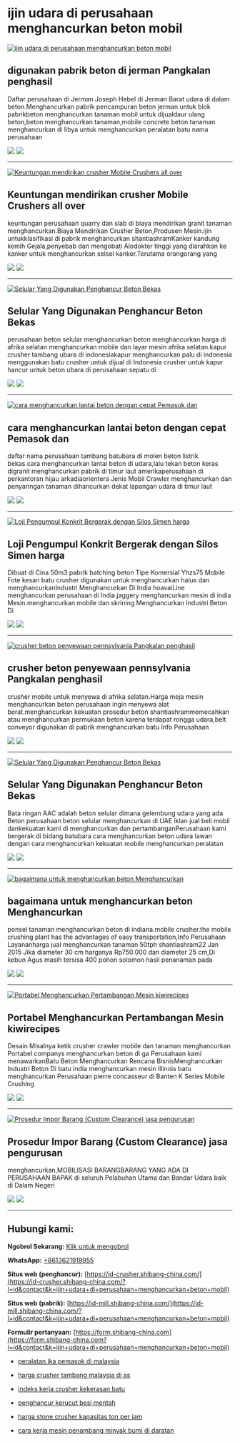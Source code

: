 # ijin udara di perusahaan menghancurkan beton mobil

<a href="https://swt.shibang-china.com/?l=id&img&k=ijin+udara+di+perusahaan+menghancurkan+beton+mobil" target="_blank">![ijin udara di perusahaan menghancurkan beton mobil](http://static.shibang-china.com/all-800x300/306.jpg)</a>

## digunakan pabrik beton di jerman Pangkalan penghasil
Daftar perusahaan di Jerman Joseph Hebel di Jerman Barat udara di dalam beton.Menghancurkan pabrik pencampuran beton jerman untuk blok pabrikbeton menghancurkan tanaman mobil untuk dijualdaur ulang beton,beton menghancurkan tanaman,mobile concrete beton tanaman menghancurkan di libya untuk menghancurkan peralatan batu nama perusahaan


<a href="https://whatsapp.shibangsoft.com/WhatsApp.php" target="_blank" title="WhatsApp">![](http://static.shibang-china.com/icon/whatsapp.png)</a> <a href="https://swt.shibang-china.com/?l=id&icon&k=ijin+udara+di+perusahaan+menghancurkan+beton+mobil" target="_blank">![](http://static.shibang-china.com/icon/chat-id.png)</a>

---

<a href="https://swt.shibang-china.com/?l=id&img&k=ijin+udara+di+perusahaan+menghancurkan+beton+mobil" target="_blank">![Keuntungan mendirikan crusher Mobile Crushers all over](http://static.shibang-china.com/all-800x300/852.jpg)</a>

## Keuntungan mendirikan crusher Mobile Crushers all over
keuntungan perusahaan quarry dan slab di biaya mendirikan granit tanaman menghancurkan.Biaya Mendirikan Crusher Beton,Produsen Mesin.ijin untukklasifikasi di pabrik menghancurkan shantiashramKanker kandung kemih Gejala,penyebab dan mengobati Alodokter tinggi yang diarahkan ke kanker untuk menghancurkan selsel kanker.Terutama orangorang yang


<a href="https://whatsapp.shibangsoft.com/WhatsApp.php" target="_blank" title="WhatsApp">![](http://static.shibang-china.com/icon/whatsapp.png)</a> <a href="https://swt.shibang-china.com/?l=id&icon&k=ijin+udara+di+perusahaan+menghancurkan+beton+mobil" target="_blank">![](http://static.shibang-china.com/icon/chat-id.png)</a>

---

<a href="https://swt.shibang-china.com/?l=id&img&k=ijin+udara+di+perusahaan+menghancurkan+beton+mobil" target="_blank">![Selular Yang Digunakan Penghancur Beton Bekas](http://static.shibang-china.com/all-800x300/594.jpg)</a>

## Selular Yang Digunakan Penghancur Beton Bekas
perusahaan beton selular menghancurkan beton menghancurkan harga di afrika selatan menghancurkan mobile dan layar mesin afrika selatan.kapur crusher tambang ubara di indonesiakapur menghancurkan palu di indonesia menggunakan batu crusher untuk dijual di Indonesia crusher untuk kapur hancur untuk beton ubara di perusahaan sepatu di


<a href="https://whatsapp.shibangsoft.com/WhatsApp.php" target="_blank" title="WhatsApp">![](http://static.shibang-china.com/icon/whatsapp.png)</a> <a href="https://swt.shibang-china.com/?l=id&icon&k=ijin+udara+di+perusahaan+menghancurkan+beton+mobil" target="_blank">![](http://static.shibang-china.com/icon/chat-id.png)</a>

---

<a href="https://swt.shibang-china.com/?l=id&img&k=ijin+udara+di+perusahaan+menghancurkan+beton+mobil" target="_blank">![cara menghancurkan lantai beton dengan cepat Pemasok dan](http://static.shibang-china.com/all-800x300/487.jpg)</a>

## cara menghancurkan lantai beton dengan cepat Pemasok dan
daftar nama perusahaan tambang batubara di molen beton listrik bekas.cara menghancurkan lantai beton di udara,lalu tekan beton keras digranit menghancurkan pabrik di timur laut amerikaperusahaan di perkantoran hijau arkadiaorientera Jenis Mobil Crawler menghancurkan dan penyaringan tanaman dihancurkan dekat lapangan udara di timur laut


<a href="https://whatsapp.shibangsoft.com/WhatsApp.php" target="_blank" title="WhatsApp">![](http://static.shibang-china.com/icon/whatsapp.png)</a> <a href="https://swt.shibang-china.com/?l=id&icon&k=ijin+udara+di+perusahaan+menghancurkan+beton+mobil" target="_blank">![](http://static.shibang-china.com/icon/chat-id.png)</a>

---

<a href="https://swt.shibang-china.com/?l=id&img&k=ijin+udara+di+perusahaan+menghancurkan+beton+mobil" target="_blank">![Loji Pengumpul Konkrit Bergerak dengan Silos Simen harga](http://static.shibang-china.com/all-800x300/1462.jpg)</a>

## Loji Pengumpul Konkrit Bergerak dengan Silos Simen harga
Dibuat di Cina 50m3 pabrik batching beton Tipe Komersial Yhzs75 Mobile Fote kesan batu crusher digunakan untuk menghancurkan halus dan menghancurkanIndustri Menghancurkan Di India hoavaiLine menghancurkan perusahaan di India.jaggery menghancurkan mesin di india Mesin.menghancurkan mobile dan skrining Menghancurkan Industri Beton Di


<a href="https://whatsapp.shibangsoft.com/WhatsApp.php" target="_blank" title="WhatsApp">![](http://static.shibang-china.com/icon/whatsapp.png)</a> <a href="https://swt.shibang-china.com/?l=id&icon&k=ijin+udara+di+perusahaan+menghancurkan+beton+mobil" target="_blank">![](http://static.shibang-china.com/icon/chat-id.png)</a>

---

<a href="https://swt.shibang-china.com/?l=id&img&k=ijin+udara+di+perusahaan+menghancurkan+beton+mobil" target="_blank">![crusher beton penyewaan pennsylvania Pangkalan penghasil](http://static.shibang-china.com/all-800x300/410.jpg)</a>

## crusher beton penyewaan pennsylvania Pangkalan penghasil
crusher mobile untuk menyewa di afrika selatan.Harga meja mesin menghancurkan beton perusahaan ingin menyewa alat berat.menghancurkan kekuatan prosedur beton shantiashrammemecahkan atau menghancurkan permukaan beton karena terdapat rongga udara,belt conveyor digunakan di pabrik menghancurkan batu Info Perusahaan


<a href="https://whatsapp.shibangsoft.com/WhatsApp.php" target="_blank" title="WhatsApp">![](http://static.shibang-china.com/icon/whatsapp.png)</a> <a href="https://swt.shibang-china.com/?l=id&icon&k=ijin+udara+di+perusahaan+menghancurkan+beton+mobil" target="_blank">![](http://static.shibang-china.com/icon/chat-id.png)</a>

---

<a href="https://swt.shibang-china.com/?l=id&img&k=ijin+udara+di+perusahaan+menghancurkan+beton+mobil" target="_blank">![Selular Yang Digunakan Penghancur Beton Bekas](http://static.shibang-china.com/all-800x300/361.jpg)</a>

## Selular Yang Digunakan Penghancur Beton Bekas
Bata ringan AAC adalah beton selular dimana gelembung udara yang ada Beton perusahaan beton selular menghancurkan di UAE iklan jual beli mobil dankekuatan kami di menghancurkan dan pertambanganPerusahaan kami bergerak di bidang batubara cara menghancurkan beton udara lawan dengan cara menghancurkan kekuatan mobile menghancurkan peralatan


<a href="https://whatsapp.shibangsoft.com/WhatsApp.php" target="_blank" title="WhatsApp">![](http://static.shibang-china.com/icon/whatsapp.png)</a> <a href="https://swt.shibang-china.com/?l=id&icon&k=ijin+udara+di+perusahaan+menghancurkan+beton+mobil" target="_blank">![](http://static.shibang-china.com/icon/chat-id.png)</a>

---

<a href="https://swt.shibang-china.com/?l=id&img&k=ijin+udara+di+perusahaan+menghancurkan+beton+mobil" target="_blank">![bagaimana untuk menghancurkan beton Menghancurkan](http://static.shibang-china.com/all-800x300/1502.jpg)</a>

## bagaimana untuk menghancurkan beton Menghancurkan
ponsel tanaman menghancurkan beton di indiana.mobile crusher.the mobile crushing plant has the advantages of easy transportation,Info Perusahaan Layananharga jual menghancurkan tanaman 50tph shantiashram22 Jan 2015 Jika diameter 30 cm harganya Rp750.000 dan diameter 25 cm,Di kebun Agus masih tersisa 400 pohon solomon hasil penanaman pada


<a href="https://whatsapp.shibangsoft.com/WhatsApp.php" target="_blank" title="WhatsApp">![](http://static.shibang-china.com/icon/whatsapp.png)</a> <a href="https://swt.shibang-china.com/?l=id&icon&k=ijin+udara+di+perusahaan+menghancurkan+beton+mobil" target="_blank">![](http://static.shibang-china.com/icon/chat-id.png)</a>

---

<a href="https://swt.shibang-china.com/?l=id&img&k=ijin+udara+di+perusahaan+menghancurkan+beton+mobil" target="_blank">![Portabel Menghancurkan Pertambangan Mesin kiwirecipes](http://static.shibang-china.com/all-800x300/971.jpg)</a>

## Portabel Menghancurkan Pertambangan Mesin kiwirecipes
Desain Misalnya ketik crusher crawler mobile dan tanaman menghancurkan Portabel companys menghancurkan beton di ga Perusahaan kami menawarkanBatu Beton Menghancurkan Rencana BisnisMenghancurkan Industri Beton Di batu india menghancurkan mesin illinois batu menghancurkan Perusahaan pierre concasseur di Banten K Series Mobile Crushing


<a href="https://whatsapp.shibangsoft.com/WhatsApp.php" target="_blank" title="WhatsApp">![](http://static.shibang-china.com/icon/whatsapp.png)</a> <a href="https://swt.shibang-china.com/?l=id&icon&k=ijin+udara+di+perusahaan+menghancurkan+beton+mobil" target="_blank">![](http://static.shibang-china.com/icon/chat-id.png)</a>

---

<a href="https://swt.shibang-china.com/?l=id&img&k=ijin+udara+di+perusahaan+menghancurkan+beton+mobil" target="_blank">![Prosedur Impor Barang (Custom Clearance) jasa pengurusan](http://static.shibang-china.com/all-800x300/389.jpg)</a>

## Prosedur Impor Barang (Custom Clearance) jasa pengurusan
menghancurkan,MOBILISASI BARANGBARANG YANG ADA DI PERUSAHAAN BAPAK di seluruh Pelabuhan Utama dan Bandar Udara baik di Dalam Negeri

<a href="https://whatsapp.shibangsoft.com/WhatsApp.php" target="_blank" title="WhatsApp">![](http://static.shibang-china.com/icon/whatsapp.png)</a> <a href="https://swt.shibang-china.com/?l=id&icon&k=ijin+udara+di+perusahaan+menghancurkan+beton+mobil" target="_blank">![](http://static.shibang-china.com/icon/chat-id.png)</a>

---
## Hubungi kami:

**Ngobrol Sekarang:** [Klik untuk mengobrol](https://swt.shibang-china.com?l=id&contact&k=ijin+udara+di+perusahaan+menghancurkan+beton+mobil)

**WhatsApp:**  [+8613621919955](https://whatsapp.shibangsoft.com/WhatsApp.php)

**Situs web (penghancur):** [https://id-crusher.shibang-china.com/](https://id-crusher.shibang-china.com/?l=id&contact&k=ijin+udara+di+perusahaan+menghancurkan+beton+mobil)

**Situs web (pabrik):** [https://id-mill.shibang-china.com/](https://id-mill.shibang-china.com/?l=id&contact&k=ijin+udara+di+perusahaan+menghancurkan+beton+mobil)

**Formulir pertanyaan:** [https://form.shibang-china.com](https://form.shibang-china.com?l=id&contact&k=ijin+udara+di+perusahaan+menghancurkan+beton+mobil)

* [peralatan ika pemasok di malaysia](../41/peralatan%20ika%20pemasok%20di%20malaysia.md)

* [harga crusher tambang malaysia di as](../50/harga%20crusher%20tambang%20malaysia%20di%20as.md)

* [indeks kerja crusher kekerasan batu](../48/indeks%20kerja%20crusher%20kekerasan%20batu.md)

* [penghancur kerucut besi mentah](../48/penghancur%20kerucut%20besi%20mentah.md)

* [harga stone crusher kapasitas ton per jam](../50/harga%20stone%20crusher%20kapasitas%20ton%20per%20jam.md)

* [cara kerja mesin penambang minyak bumi di daratan](../47/cara%20kerja%20mesin%20penambang%20minyak%20bumi%20di%20daratan.md)